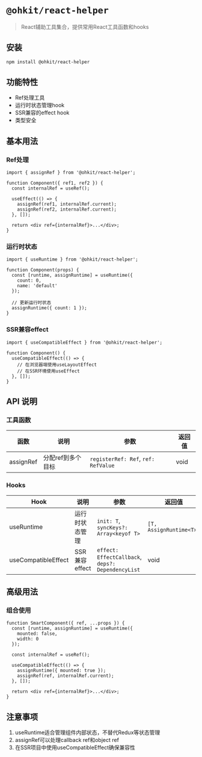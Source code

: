 # `@ohkit/react-helper`

> React辅助工具集合，提供常用React工具函数和hooks

## 安装
```bash
npm install @ohkit/react-helper
```

## 功能特性
- Ref处理工具
- 运行时状态管理hook
- SSR兼容的effect hook
- 类型安全

## 基本用法

### Ref处理
```tsx
import { assignRef } from '@ohkit/react-helper';

function Component({ ref1, ref2 }) {
  const internalRef = useRef();
  
  useEffect(() => {
    assignRef(ref1, internalRef.current);
    assignRef(ref2, internalRef.current);
  }, []);

  return <div ref={internalRef}>...</div>;
}
```

### 运行时状态
```tsx
import { useRuntime } from '@ohkit/react-helper';

function Component(props) {
  const [runtime, assignRuntime] = useRuntime({
    count: 0,
    name: 'default'
  });

  // 更新运行时状态
  assignRuntime({ count: 1 });
}
```

### SSR兼容effect
```tsx
import { useCompatibleEffect } from '@ohkit/react-helper';

function Component() {
  useCompatibleEffect(() => {
    // 在浏览器端使用useLayoutEffect
    // 在SSR环境使用useEffect
  }, []);
}
```

## API 说明

### 工具函数

| 函数 | 说明 | 参数 | 返回值 |
|------|------|------|--------|
| assignRef | 分配ref到多个目标 | `registerRef: Ref`, `ref: RefValue` | void |

### Hooks

| Hook | 说明 | 参数 | 返回值 |
|------|------|------|--------|
| useRuntime | 运行时状态管理 | `init: T`, `syncKeys?: Array<keyof T>` | `[T, AssignRuntime<T>]` |
| useCompatibleEffect | SSR兼容effect | `effect: EffectCallback`, `deps?: DependencyList` | void |

## 高级用法

### 组合使用
```tsx
function SmartComponent({ ref, ...props }) {
  const [runtime, assignRuntime] = useRuntime({
    mounted: false,
    width: 0
  });

  const internalRef = useRef();

  useCompatibleEffect(() => {
    assignRuntime({ mounted: true });
    assignRef(ref, internalRef.current);
  }, []);

  return <div ref={internalRef}>...</div>;
}
```

## 注意事项
1. useRuntime适合管理组件内部状态，不替代Redux等状态管理
2. assignRef可以处理callback ref和object ref
3. 在SSR项目中使用useCompatibleEffect确保兼容性